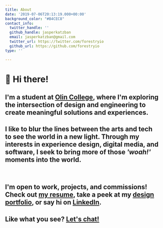 ```yaml
---
title: About
date: '2019-07-06T20:13:19.000+00:00'
background_color: "#B4CEC8"
contact_info:
  twitter_handle: ''
  github_handle: jasperkatzban
  email: jasperkatzban@gmail.com
  twitter_url: https://twitter.com/forestryio
  github_url: https://github.com/forestryio
type: ''

---
```

# 👋 Hi there!

## I'm a student at [<span style="text-decoration: underline">Olin College</span>](https://www.olin.edu "visit Olin College "), where I'm exploring the intersection of design and engineering to create meaningful solutions and experiences.

## I like to blur the lines between the arts and tech to see the world in a new light. Through my interests in experience design, digital media, and software, I seek to bring more of those _'woah!'_ moments into the world.

<br>

## I'm open to work, projects, and commissions! Check out <a href="https://jasperkatzban.com/docs/Katzban-Resume.pdf" target="_blank" style="text-decoration: underline">my resume</a>, take a peek at my <a href="https://www.figma.com/proto/A6YgATB4szfYJo6s2Pz4Ko/Jasper's-Design-Portfolio?scaling=scale-down&node-id=9%3A19" target="_blank" style="text-decoration: underline">design portfolio</a>, or say hi on <a href="https://www.linkedin.com/in/jasperkatzban/" target="_blank" style="text-decoration: underline">LinkedIn</a>.

## Like what you see? [<span style="text-decoration: underline">Let's chat!</span>](mailto:jasperkatzban@gmail.com?subject=Hello!&body=Howdy%2C%0D%0A%0D%0AI%20noticed%20%5Bcool-project%5D%20on%20your%20site%20and%20wanted%20to%20learn%20more%20about%20%5Binteresting-part%5D.%20How%20is%20%5Bconvenient-time%5D%20for%20a%20chat%3F%0D%0A%0D%0ASincerely%2C%0D%0A%5Bawesome-person%5D "Contact")